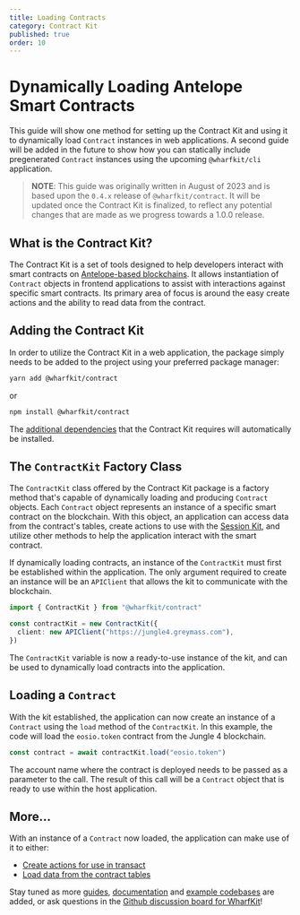 ```yaml
---
title: Loading Contracts
category: Contract Kit
published: true
order: 10
---
```


# Dynamically Loading Antelope Smart Contracts

This guide will show one method for setting up the Contract Kit and using it to dynamically load `Contract` instances in web applications. A second guide will be added in the future to show how you can statically include pregenerated `Contract` instances using the upcoming `@wharfkit/cli` application.

> **NOTE**: This guide was originally written in August of 2023 and is based upon the `0.4.x` release of `@wharfkit/contract`. It will be updated once the Contract Kit is finalized, to reflect any potential changes that are made as we progress towards a 1.0.0 release.

## What is the Contract Kit?

The Contract Kit is a set of tools designed to help developers interact with smart contracts on [Antelope-based blockchains](https://antelope.io). It allows instantiation of `Contract` objects in frontend applications to assist with interactions against specific smart contracts. Its primary area of focus is around the easy create actions and the ability to read data from the contract.

## Adding the Contract Kit

In order to utilize the Contract Kit in a web application, the package simply needs to be added to the project using your preferred package manager:

```bash
yarn add @wharfkit/contract
```

or

```bash
npm install @wharfkit/contract
```

The [additional dependencies](https://github.com/wharfkit/contract/blob/dev/package.json#L21-L26) that the Contract Kit requires will automatically be installed.

## The `ContractKit` Factory Class

The `ContractKit` class offered by the Contract Kit package is a factory method that's capable of dynamically loading and producing `Contract` objects. Each `Contract` object represents an instance of a specific smart contract on the blockchain. With this object, an application can access data from the contract's tables, create actions to use with the [Session Kit](/docs/session-kit), and utilize other methods to help the application interact with the smart contract.

If dynamically loading contracts, an instance of the `ContractKit` must first be established within the application. The only argument required to create an instance will be an `APIClient` that allows the kit to communicate with the blockchain.

```ts
import { ContractKit } from "@wharfkit/contract"

const contractKit = new ContractKit({
  client: new APIClient("https://jungle4.greymass.com"),
})
```

The `ContractKit` variable is now a ready-to-use instance of the kit, and can be used to dynamically load contracts into the application.

## Loading a `Contract`

With the kit established, the application can now create an instance of a `Contract` using the `load` method of the `ContractKit`. In this example, the code will load the `eosio.token` contract from the Jungle 4 blockchain.

```ts
const contract = await contractKit.load("eosio.token")
```

The account name where the contract is deployed needs to be passed as a parameter to the call. The result of this call will be a `Contract` object that is ready to use within the host application.

## More...

With an instance of a `Contract` now loaded, the application can make use of it to either:

- [Create actions for use in transact](/guides/contract-kit/creating-actions)
- [Load data from the contract tables](/guides/contract-kit/reading-tables)

Stay tuned as more [guides](/guides), [documentation](/docs) and [example codebases](https://github.com/orgs/wharfkit/repositories?q=example&type=all&language=&sort=) are added, or ask questions in the [Github discussion board for WharfKit](https://github.com/orgs/wharfkit/discussions)!
